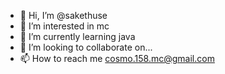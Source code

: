 - 👋 Hi, I’m @sakethuse
- 👀 I’m interested in mc
- 🌱 I’m currently learning java
- 💞️ I’m looking to collaborate on...
- 📫 How to reach me cosmo.158.mc@gmail.com
<!---
sakethuse/sakethuse is a ✨ special ✨ repository because its `README.md` (this file) appears on your GitHub profile.
You can click the Preview link to take a look at your changes.
--->
